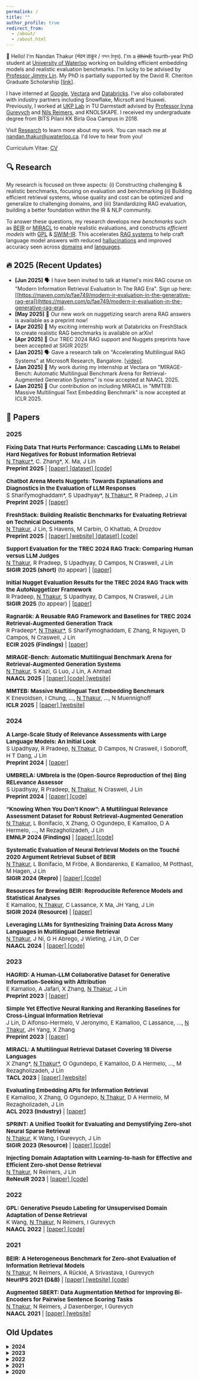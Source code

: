 ```yaml
---
permalink: /
title: ""
author_profile: true
redirect_from:
  - /about/
  - /about.html
---
```


:wave: Hello! I'm Nandan Thakur (नंदन ठाकुर / নন্দন ঠাকুর). I'm a ~~(third)~~ fourth-year PhD student at [University of Waterloo](https://cs.uwaterloo.ca/) working on building efficient embedding models and realistic evaluation benchmarks. I'm lucky to be advised by [Professor Jimmy Lin](https://cs.uwaterloo.ca/~jimmylin/). My PhD is partially supported by the David R. Cheriton Graduate Scholarship [[link](https://cs.uwaterloo.ca/current-graduate-students/funding-and-awards/david-r-cheriton-graduate-scholarship)]. 

I have interned at [Google](https://research.google/), [Vectara](https://vectara.com/) and [Databricks](https://www.databricks.com/research/mosaic). I've also collaborated with industry partners including Snowflake, Micrsoft and Huawei. Previously, I worked at [UKP Lab](https://www.informatik.tu-darmstadt.de/ukp/ukp_home/index.en.jsp) in TU Darmstadt advised by [Professor Iryna Gurevych](https://www.informatik.tu-darmstadt.de/ukp/ukp_home/head_ukp/index.en.jsp) and [Nils Reimers](https://www.nils-reimers.de/), and KNOLSKAPE. I received my undergraduate degree from BITS Pilani KK Birla Goa Campus in 2018.

Visit [Research](/publications/) to learn more about my work. You can reach me at nandan.thakur@uwaterloo.ca. I'd love to hear from you!

Curriculum Vitae: [CV](https://thakur-nandan.github.io/files/Nandan_Thakur_CV_latest.pdf)

<!-- <span style="color:red">PS: I will be in the academic job market in 2026!</span> -->

## :mag: Research

My research is focused on three aspects: (i) Constructing challenging & realistic benchmarks, focusing on evaluation and benchmarking (ii) Building efficient retrieval systems, whose quality and cost can be optimized and generalize to challenging domains, and (iii) Standardizing RAG evaluation, building a better foundation within the IR & NLP community. 

To answer these questions, my research develops *new benchmarks* such as [BEIR](http://beir.io) or [MIRACL](http://miracl.ai) to enable realistic evaluations, and constructs *efficient models* with [GPL](https://arxiv.org/abs/2205.11498) & [SWIM-IR](https://arxiv.org/abs/2311.05800). This accelerates [RAG systems](https://trec-rag.github.io) to help craft language model answers with reduced [hallucinations](https://aclanthology.org/2024.findings-emnlp.730/) and improved accuracy seen across [domains](https://arxiv.org/abs/2505.16967) and [languages](https://arxiv.org/abs/2410.13716).

## :fire: 2025 (Recent Updates)
- **[Jun 2025]** :speaking_head: I have been invited to talk at Hamel's mini RAG course on "Modern Information Retrieval Evaluation In The RAG Era". Sign up here: [[https://maven.com/p/fae749/modern-ir-evaluation-in-the-generative-rag-era]](https://maven.com/p/fae749/modern-ir-evaluation-in-the-generative-rag-era).
- **[May 2025]** :page_facing_up: Our new work on nuggetizing search arena RAG answers is available as a preprint now!
- **[Apr 2025]** :page_facing_up: My exciting internship work at Databricks on FreshStack to create realistic RAG benchmarks is available on arXiv!
- **[Apr 2025]** :partying_face: Our TREC 2024 RAG support and Nuggets preprints have been accepted at SIGIR 2025!
- **[Jan 2025]** :speaking_head: Gave a research talk on "Accelerating Multilingual RAG Systems" at Microsoft Research, Bangalore. [[video]](https://www.youtube.com/watch?v=usvu6Sk1ynk).
- **[Jan 2025]** :page_facing_up: My work during my internship at Vectara on "MIRAGE-Bench: Automatic Multilingual Benchmark Arena for Retrieval-Augmented Generation Systems" is now accepted at NAACL 2025.
- **[Jan 2025]** :page_facing_up: Our contribution on including MIRACL in "MMTEB: Massive Multilingual Text Embedding Benchmark" is now accepted at ICLR 2025.

## :scroll: Papers

### 2025 
<p style="font-size: 15px;">
  <strong>Fixing Data That Hurts Performance: Cascading LLMs to Relabel Hard Negatives for Robust Information Retrieval</strong><br>
  <u>N Thakur*</u>, C. Zhang*, X. Ma, J Lin<br>
  <strong>Preprint 2025</strong> |
  <span class="publication-links">
    <a href="https://arxiv.org/abs/2505.16967" class="paper">
      <i class="fas fa-file-alt"></i> [paper]
    </a>
    <a href="https://github.com/castorini/rlhn" class="dataset">
      <i class="fas fa-database"></i> [dataset]
    </a>
    <a href="https://github.com/castorini/rlhn" class="code">
      <i class="fas fa-code"></i> [code]
    </a>
  </span>
</p>


<p style="font-size: 15px;">
  <strong>Chatbot Arena Meets Nuggets: Towards Explanations and Diagnostics in the Evaluation of LLM Responses</strong><br>
  S Sharifymoghaddam*, S Upadhyay*, <u>N Thakur*</u>, R Pradeep, J Lin<br>
  <strong>Preprint 2025</strong> |
  <span class="publication-links">
    <a href="https://arxiv.org/abs/2504.20006" class="paper">
      <i class="fas fa-file-alt"></i> [paper]
    </a>
  </span>
</p>

<p style="font-size: 15px;">
  <strong>FreshStack: Building Realistic Benchmarks for Evaluating Retrieval on Technical Documents</strong><br>
  <u>N Thakur</u>, J Lin, S Havens, M Carbin, O Khattab, A Drozdov<br>
  <strong>Preprint 2025</strong> |
  <span class="publication-links">
    <a href="https://arxiv.org/abs/2504.13128" class="paper">
      <i class="fas fa-file-alt"></i> [paper]
    </a>
    <a href="https://fresh-stack.github.io" class="website">
      <i class="fas fa-globe"></i> [website]
    </a>
    <a href="https://huggingface.co/freshstack" class="dataset">
      <i class="fas fa-database"></i> [dataset]
    </a>
    <a href="https://github.com/fresh-stack/freshstack" class="code">
      <i class="fas fa-code"></i> [code]
    </a>
  </span>
</p>

<p style="font-size: 15px;">
  <strong>Support Evaluation for the TREC 2024 RAG Track: Comparing Human versus LLM Judges</strong><br>
  <u>N Thakur</u>, R Pradeep, S Upadhyay, D Campos, N Craswell, J Lin<br>
  <strong>SIGIR 2025 (short)</strong> (to appear) |
  <span class="publication-links">
    <a href="https://arxiv.org/abs/2504.15205" class="paper">
      <i class="fas fa-file-alt"></i> [paper]
    </a>
  </span>
</p>

<p style="font-size: 15px;">
  <strong>Initial Nugget Evaluation Results for the TREC 2024 RAG Track with the AutoNuggetizer Framework</strong><br>
  R Pradeep, <u>N Thakur</u>, S Upadhyay, D Campos, N Craswell, J Lin<br>
<strong>SIGIR 2025</strong> (to appear) |
  <span class="publication-links">
    <a href="https://arxiv.org/abs/2411.09607" class="paper">
      <i class="fas fa-file-alt"></i> [paper]
    </a>
  </span>
</p>

<p style="font-size: 15px;">
  <strong>Ragnarök: A Reusable RAG Framework and Baselines for TREC 2024 Retrieval-Augmented Generation Track</strong><br>
  R Pradeep*, <u>N Thakur*</u>, S Sharifymoghaddam, E Zhang, R Nguyen, D Campos, N Craswell, J Lin<br>
  <strong>ECIR 2025 (Findings)</strong> |
  <span class="publication-links">
    <a href="https://arxiv.org/abs/2411.09607" class="paper">
      <i class="fas fa-file-alt"></i> [paper]
    </a>
  </span>
</p>

<p style="font-size: 15px;">
  <strong>MIRAGE-Bench: Automatic Multilingual Benchmark Arena for Retrieval-Augmented Generation Systems</strong><br>
  <u>N Thakur</u>, S Kazi, G Luo, J Lin, A Ahmad<br>
  <strong>NAACL 2025</strong> |
  <span class="publication-links">
    <a href="https://arxiv.org/abs/2410.13716" class="paper">
      <i class="fas fa-file-alt"></i> [paper]
    </a>
    <a href="https://github.com/vectara/mirage-bench" class="code">
      <i class="fas fa-code"></i> [code]
    </a>
    <a href="https://mirage-bench.github.io" class="website">
      <i class="fas fa-globe"></i> [website]
    </a>
  </span>
</p>

<p style="font-size: 15px;">
  <strong>MMTEB: Massive Multilingual Text Embedding Benchmark</strong><br>
  K Enevoldsen, I Chung, ..., <u>N Thakur</u>, ..., N Muennighoff<br>
  <strong>ICLR 2025</strong> |
  <span class="publication-links">
    <a href="https://openreview.net/forum?id=zl3pfz4VCV" class="paper">
      <i class="fas fa-file-alt"></i> [paper]
    </a>
    <a href="https://huggingface.co/spaces/mteb/leaderboard" class="website">
      <i class="fas fa-globe"></i> [website]
    </a>
  </span>
</p>

### 2024 

<p style="font-size: 15px;">
  <strong>A Large-Scale Study of Relevance Assessments with Large Language Models: An Initial Look</strong><br>
  S Upadhyay, R Pradeep, <u>N Thakur</u>, D Campos, N Craswell, I Soboroff, H T Dang, J Lin<br>
  <strong>Preprint 2024</strong> |
  <span class="publication-links">
    <a href="https://arxiv.org/abs/2411.08275" class="paper">
      <i class="fas fa-file-alt"></i> [paper]
    </a>
  </span>
</p>

<p style="font-size: 15px;">
  <strong>UMBRELA: UMbrela is the (Open-Source Reproduction of the) Bing RELevance Assessor</strong><br>
  S Upadhyay, R Pradeep, <u>N Thakur</u>, N Craswell, J Lin<br>
  <strong>Preprint 2024</strong> |
  <span class="publication-links">
    <a href="https://arxiv.org/abs/2406.06519" class="paper">
      <i class="fas fa-file-alt"></i> [paper]
    </a>
    <a href="https://github.com/castorini/umbrela" class="code">
      <i class="fas fa-code"></i> [code]
    </a>
  </span>
</p>

<p style="font-size: 15px;">
  <strong>“Knowing When You Don’t Know”: A Multilingual Relevance Assessment Dataset for Robust Retrieval-Augmented Generation</strong><br>
  <u>N Thakur</u>, L Bonifacio, X Zhang, O Ogundepo, E Kamalloo, D A Hermelo, ..., M Rezagholizadeh, J Lin<br>
  <strong>EMNLP 2024 (Findings)</strong> |
  <span class="publication-links">
    <a href="https://aclanthology.org/2024.findings-emnlp.730/" class="paper">
      <i class="fas fa-file-alt"></i> [paper]
    </a>
    <a href="https://github.com/project-miracl/nomiracl" class="code">
      <i class="fas fa-code"></i> [code]
    </a>
  </span>
</p>

<p style="font-size: 15px;">
  <strong>Systematic Evaluation of Neural Retrieval Models on the Touché 2020 Argument Retrieval Subset of BEIR</strong><br>
  <u>N Thakur</u>, L Bonifacio, M Fröbe, A Bondarenko, E Kamalloo, M Potthast, M Hagen, J Lin<br>
  <strong>SIGIR 2024 (Repro)</strong> |
  <span class="publication-links">
    <a href="https://dl.acm.org/doi/10.1145/3626772.3657861" class="paper">
      <i class="fas fa-file-alt"></i> [paper]
    </a>
    <a href="https://github.com/castorini/touche-error-analysis" class="code">
      <i class="fas fa-code"></i> [code]
    </a>
  </span>
</p>

<p style="font-size: 15px;">
  <strong>Resources for Brewing BEIR: Reproducible Reference Models and Statistical Analyses</strong><br>
  E Kamalloo, <u>N Thakur</u>, C Lassance, X Ma, JH Yang, J Lin<br>
  <strong>SIGIR 2024 (Resource)</strong> |
  <span class="publication-links">
    <a href="https://dl.acm.org/doi/abs/10.1145/3626772.3657862" class="paper">
      <i class="fas fa-file-alt"></i> [paper]
    </a>
  </span>
</p>

<p style="font-size: 15px;">
  <strong>Leveraging LLMs for Synthesizing Training Data Across Many Languages in Multilingual Dense Retrieval</strong><br>
  <u>N Thakur</u>, J Ni, G H Abrego, J Wieting, J Lin, D Cer<br>
  <strong>NAACL 2024</strong> |
  <span class="publication-links">
    <a href="https://aclanthology.org/2024.naacl-long.426/" class="paper">
      <i class="fas fa-file-alt"></i> [paper]
    </a>
    <a href="https://github.com/google-research-datasets/swim-ir" class="code">
      <i class="fas fa-code"></i> [code]
    </a>
  </span>
</p>

### 2023

<p style="font-size: 15px;">
  <strong>HAGRID: A Human-LLM Collaborative Dataset for Generative Information-Seeking with Attribution</strong><br>
  E Kamalloo, A Jafari, X Zhang, <u>N Thakur</u>, J Lin<br>
  <strong>Preprint 2023</strong> |
  <span class="publication-links">
    <a href="https://arxiv.org/abs/2307.16883" class="paper">
      <i class="fas fa-file-alt"></i> [paper]
    </a>
  </span>
</p>

<p style="font-size: 15px;">
  <strong>Simple Yet Effective Neural Ranking and Reranking Baselines for Cross-Lingual Information Retrieval</strong><br>
  J Lin, D Alfonso-Hermelo, V Jeronymo, E Kamalloo, C Lassance, ..., <u>N Thakur</u>, JH Yang, X Zhang<br>
  <strong>Preprint 2023</strong> |
  <span class="publication-links">
    <a href="https://arxiv.org/pdf/2304.01019" class="paper">
      <i class="fas fa-file-alt"></i> [paper]
    </a>
  </span>
</p>

<p style="font-size: 15px;">
  <strong>MIRACL: A Multilingual Retrieval Dataset Covering 18 Diverse Languages</strong><br>
  X Zhang*, <u>N Thakur*</u>, O Ogundepo, E Kamalloo, D A Hermelo, ..., M Rezagholizadeh, J Lin<br>
  <strong>TACL 2023</strong> |
  <span class="publication-links">
    <a href="https://direct.mit.edu/tacl/article/doi/10.1162/tacl_a_00595/117438" class="paper">
      <i class="fas fa-file-alt"></i> [paper]
    </a>
    <a href="https://project-miracl.github.io" class="website">
      <i class="fas fa-globe"></i> [website]
    </a>
  </span>
</p>

<p style="font-size: 15px;">
  <strong>Evaluating Embedding APIs for Information Retrieval</strong><br>
  E Kamalloo, X Zhang, O Ogundepo, <u>N Thakur</u>, D A Hermelo, M Rezagholizadeh, J Lin<br>
  <strong>ACL 2023 (Industry)</strong> |
  <span class="publication-links">
    <a href="https://aclanthology.org/2023.acl-industry.50/" class="paper">
      <i class="fas fa-file-alt"></i> [paper]
    </a>
  </span>
</p>

<p style="font-size: 15px;">
  <strong>SPRINT: A Unified Toolkit for Evaluating and Demystifying Zero-shot Neural Sparse Retrieval</strong><br>
  <u>N Thakur</u>, K Wang, I Gurevych, J Lin<br>
  <strong>SIGIR 2023 (Resource)</strong> |
  <span class="publication-links">
    <a href="https://dl.acm.org/doi/abs/10.1145/3539618.3591902" class="paper">
      <i class="fas fa-file-alt"></i> [paper]
    </a>
    <a href="https://github.com/thakur-nandan/sprint" class="code">
      <i class="fas fa-code"></i> [code]
    </a>
  </span>
</p>

<p style="font-size: 15px;">
  <strong>Injecting Domain Adaptation with Learning-to-hash for Effective and Efficient Zero-shot Dense Retrieval</strong><br>
  <u>N Thakur</u>, N Reimers, J Lin<br>
  <strong>ReNeuIR 2023</strong> |
  <span class="publication-links">
    <a href="https://dl.acm.org/doi/abs/10.1145/3539618.3591902" class="paper">
      <i class="fas fa-file-alt"></i> [paper]
    </a>
    <a href="https://github.com/thakur-nandan/income" class="code">
      <i class="fas fa-code"></i> [code]
    </a>
  </span>
</p>

### 2022

<p style="font-size: 15px;">
  <strong>GPL: Generative Pseudo Labeling for Unsupervised Domain Adaptation of Dense Retrieval</strong><br>
  K Wang, <u>N Thakur</u>, N Reimers, I Gurevych<br>
  <strong>NAACL 2022</strong> |
  <span class="publication-links">
    <a href="https://aclanthology.org/2022.naacl-main.168/" class="paper">
      <i class="fas fa-file-alt"></i> [paper]
    </a>
    <a href="https://github.com/UKPLab/gpl" class="code">
      <i class="fas fa-code"></i> [code]
    </a>
  </span>
</p>

### 2021

<p style="font-size: 15px;">
  <strong>BEIR: A Heterogeneous Benchmark for Zero-shot Evaluation of Information Retrieval Models</strong><br>
  <u>N Thakur</u>, N Reimers, A Rücklé, A Srivastava, I Gurevych<br>
  <strong>NeurIPS 2021 (D&B)</strong> |
  <span class="publication-links">
    <a href="https://arxiv.org/abs/2104.08663" class="paper">
      <i class="fas fa-file-alt"></i> [paper]
    </a>
    <a href="https://beir.ai" class="website">
      <i class="fas fa-globe"></i> [website]
    </a>
    <a href="https://beir.ai" class="code">
      <i class="fas fa-code"></i> [code]
    </a>
  </span>
</p>

<p style="font-size: 15px;">
  <strong>Augmented SBERT: Data Augmentation Method for Improving Bi-Encoders for Pairwise Sentence Scoring Tasks</strong><br>
  <u>N Thakur</u>, N Reimers, J Daxenberger, I Gurevych<br>
  <strong>NAACL 2021</strong> |
  <span class="publication-links">
    <a href="https://aclanthology.org/2021.naacl-main.28/" class="paper">
      <i class="fas fa-file-alt"></i> [paper]
    </a>
    <a href="https://sbert.net/examples/sentence_transformer/training/data_augmentation/README.html" class="website">
      <i class="fas fa-globe"></i> [website]
    </a>
  </span>
</p>

## Old Updates

<details markdown="1"><summary><b>2024</b></summary>
- **[Dec 2024]** :page_facing_up: My work on "Ragnarök: A Reusable RAG Framework and Baselines for TREC 2024 Retrieval-Augmented Generation Track" has been accepted at **ECIR 2025 (Resource)**.
- **[Sep 2024]** :computer: I started my Fall 2024 internship at <span style="color:red">Databricks</span> in San Francisco, mentored by Omar Khattab and managed by Sam Havens and Michael Carbin.
- **[Aug 2024]** :fire: We have received over 40+ participants in the first year of the TREC 2024 RAG Track. One of the best participated tracks up to date!
- **[May 2024]** :trophy: I have been awarded the <span style="color:red">David R. Cheriton Graduate Scholarship</span> starting Fall 2024 for my scholastic excellence in my PhD! [[Link]](https://cs.uwaterloo.ca/current-graduate-students/funding-and-awards/david-r-cheriton-graduate-scholarship)
- **[May 2024]** :handshake: Collaboration with Snowflake AI towards building better BEIRv2 and TREC-RAG [[blogpost]](https://www.snowflake.com/blog/snowflake-ai-research-joins-forces-with-the-university-of-waterloo/).
- **[Apr 2024]** :airplane: I will be attending in-person NAACL 2024 in Mexico City, Mexico between 16-20 June 2024 and SIGIR in Washington DC, USA between 14-18 July 2024. If interested, do reach out!
- **[Apr 2024]** :moneybag: Received a 3K USD grant from Google to attend the NAACL 2024 Conference in Mexico City, 2024.
- **[Apr 2024]** :page_facing_up: My work on "Systematic Evaluation of Neural Retrieval Models on the Touch{\'e}~2020 Argument Retrieval Subset of BEIR" has been accepted at **SIGIR 2024 (Reproduction)**.
- **[Apr 2024]** :page_facing_up: My work on "Resources for Brewing BEIR: Reproducible Reference Models and Statistical Analyses" has been accepted at **SIGIR 2024 (Resource)**.
- **[Mar 2024]** :page_facing_up: My Google internship work on "SWIM-IR: Leveraging LLMs for Synthesizing Training Data Across Many Languages in Multilingual Dense Retrieval" has been accepted at **NAACL 2024**.
- **[Feb 2024]** :bulb: Started part time research collaboration on improving multilingual RAG systems with [Vectara](https://vectara.com/).
- **[Jan 2024]** :speaking_head: Gave two research talks on "Heterogeneous Benchmarking of Information Retrieval" in IIT-D (Delhi) and IIIT-Delhi [[presentation]](https://docs.google.com/presentation/d/1IxwfL8zZnq6hn6KFuYm8vm9uM8Zq4B8d/edit#slide=id.p1) [[video]](https://www.youtube.com/watch?v=5ujaTVx-AkI).

</details>

<details markdown="1"><summary><b>2023</b></summary>

- **[Nov 2023]** :scroll: TREC RAG 2024 has been accepted and will be conducted as a shared task in TREC 2024.
- **[Nov 2023]** :newspaper: My internship work at Google is out on [Arxiv](https://arxiv.org/abs/2311.05800), dataset is released [here](https://github.com/google-research-datasets/swim-ir).
- **[Jul 2023]** :computer: I will be attending the SIGIR 2023 virtual conference being held in Taipei, Taiwan! Say hi to me (virtually)!
- **[Jul 2023]** :cityscape: I will be attending the ACL 2023 in-person conference being held in Toronto, Canada! Say hi to me!
- **[Jun 2023]** :page_facing_up: The Domain Adaptation Paper has been accepted in [ReNeuIR 2023 Workshop](https://reneuir.org/) to be held jointly with SIGIR 2023!
- **[Jun 2023]** :page_facing_up: The SPRINT Toolkit Paper has been accepted in [SIGIR 2023 Resource Track](https://sigir.org/sigir2023/)!
- **[May 2023]** :page_facing_up: The MIRACL Paper has been accepted in [TACL 2023](https://transacl.org/index.php/tacl)!
- **[May 2023]** :page_facing_up: The Evaluating Embedding API Paper has been accepted in [ACL 2023 Industry Track](https://2023.aclweb.org/calls/industry_track/)!

</details>

<details markdown="1"><summary><b>2022</b></summary>

- **[Sep 2022]** :trophy: The MIRACL Challenge was accepted in [WSDM Cup 2023](https://www.wsdm-conference.org/2023/program/wsdm-cup). The Challenge is now live and looking for participants.
- **[Aug 2022]** :briefcase: I started my Fall Internship at the Language Team in [Google Research](https://research.google/teams/language/) with Daniel Cer and Jianmo Ni.

</details>

<details markdown="1"><summary><b>2021</b></summary>

- **[Mar 2021]** :page_facing_up: Augmented SBERT got accepted as a long paper at NAACL 2021! [PDF](https://aclanthology.org/2021.naacl-main.28/)
- **[Feb 2021]** :globe_with_meridians: Designed and attended The First ELLIS NLP 2021 Workshop. [Website](https://sites.google.com/view/ellisnlp2021/organization?authuser=0#h.jhoas58vwjmn)
- **[Jan 2021]** :globe_with_meridians: Designed the Second 2021 SustaiNLP Workshop Website. [Website](https://sites.google.com/view/sustainlp2021)

</details>

<details markdown="1"><summary><b>2020</b></summary>

- **[Nov 2020]** :no_entry_sign: [Cancelled (COVID-19)] Selected to speak at PyCon Italia 2020: "Extract or Replace Keywords in sentences 28x times faster than Regex - FlashText". [Abstract](https://pycon.it/en/talk/extract-or-replace-keywords-in-sentences-28x-times-faster-than-regex-flashtexttm) [YouTube](https://www.youtube.com/watch?v=s8WP79QU1zw) [Github](https://github.com/vi3k6i5/flashtext)
- **[Jul 2020]** :trophy: ArgumenText won 4th place amongst 3000+ startups in Nordbayerischen Businessplan. [Link](https://www.baystartup.de/startupdate/aus-den-wettbewerben/sieger-der-phase-2-im-businessplan-wettbewerb-nordbayern-2020)
- **[Jul 2020]** :computer: I attended the Association for Computational Linguistics (ACL) 2020 virtual conference.

</details>
